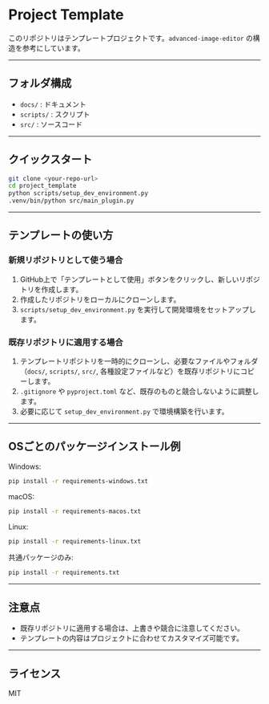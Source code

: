 
# Project Template

このリポジトリはテンプレートプロジェクトです。`advanced-image-editor` の構造を参考にしています。

---

## フォルダ構成

- `docs/` : ドキュメント
- `scripts/` : スクリプト
- `src/` : ソースコード

---

## クイックスタート

```sh
git clone <your-repo-url>
cd project_template
python scripts/setup_dev_environment.py
.venv/bin/python src/main_plugin.py
```

---

## テンプレートの使い方

### 新規リポジトリとして使う場合
1. GitHub上で「テンプレートとして使用」ボタンをクリックし、新しいリポジトリを作成します。
2. 作成したリポジトリをローカルにクローンします。
3. `scripts/setup_dev_environment.py` を実行して開発環境をセットアップします。

### 既存リポジトリに適用する場合
1. テンプレートリポジトリを一時的にクローンし、必要なファイルやフォルダ（`docs/`, `scripts/`, `src/`, 各種設定ファイルなど）を既存リポジトリにコピーします。
2. `.gitignore` や `pyproject.toml` など、既存のものと競合しないように調整します。
3. 必要に応じて `setup_dev_environment.py` で環境構築を行います。

---

## OSごとのパッケージインストール例

Windows:
```sh
pip install -r requirements-windows.txt
```

macOS:
```sh
pip install -r requirements-macos.txt
```

Linux:
```sh
pip install -r requirements-linux.txt
```

共通パッケージのみ:
```sh
pip install -r requirements.txt
```

---

## 注意点

- 既存リポジトリに適用する場合は、上書きや競合に注意してください。
- テンプレートの内容はプロジェクトに合わせてカスタマイズ可能です。

---

## ライセンス

MIT

